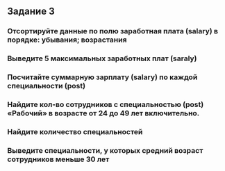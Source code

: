 ## Задание 3
### Отсортируйте данные по полю заработная плата (salary) в порядке: убывания; возрастания
### Выведите 5 максимальных заработных плат (saraly)
### Посчитайте суммарную зарплату (salary) по каждой специальности (роst)
### Найдите кол-во сотрудников с специальностью (post) «Рабочий» в возрасте от 24 до 49 лет включительно.
### Найдите количество специальностей
### Выведите специальности, у которых средний возраст сотрудников меньше 30 лет
